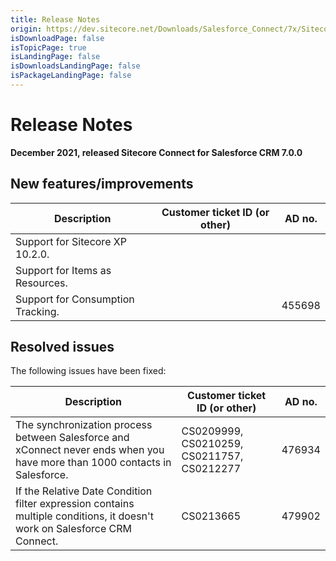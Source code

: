 ```yaml
---
title: Release Notes
origin: https://dev.sitecore.net/Downloads/Salesforce_Connect/7x/Sitecore_Connect_for_Salesforce_CRM_700/Release_Notes
isDownloadPage: false
isTopicPage: true
isLandingPage: false
isDownloadsLandingPage: false
isPackageLandingPage: false
---
```


# Release Notes

**December 2021, released Sitecore Connect for Salesforce CRM 7.0.0**

## New features/improvements

 | Description | Customer ticket ID (or other) | AD no. |
 | --- | --- | --- |
 | Support for Sitecore XP 10.2.0. |  |  |
 | Support for Items as Resources. |  |  |
 | Support for Consumption Tracking. |  | 455698 |

## Resolved issues

The following issues have been fixed:

 | Description | Customer ticket ID (or other) | AD no. |
 | --- | --- | --- |
 | The synchronization process between Salesforce and xConnect never ends when you have more than 1000 contacts in Salesforce. | CS0209999, CS0210259, CS0211757, CS0212277 | 476934 |
 | If the Relative Date Condition filter expression contains multiple conditions, it doesn't work on Salesforce CRM Connect. | CS0213665 | 479902 |